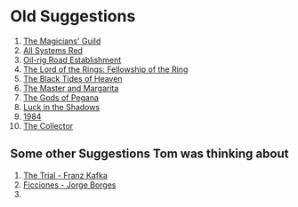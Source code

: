 <!-- TITLE: Old Suggestions -->
<!-- SUBTITLE: A quick summary of Old Suggestions -->

# Old Suggestions
1. [The Magicians' Guild](https://www.goodreads.com/book/show/28249.The_Magicians_Guild)
1. [All Systems Red](https://www.goodreads.com/book/show/32758901-all-systems-red)
1. [Oil-rig Road Establishment](https://wiki.darn.games/sammy-the-real-tall-cat)
1. [The Lord of the Rings: Fellowship of the Ring](https://www.goodreads.com/book/show/13356706-the-fellowship-of-the-ring)
1. [The Black Tides of Heaven](https://www.goodreads.com/book/show/33099588-the-black-tides-of-heaven)
1. [The Master and Margarita](https://www.goodreads.com/book/show/117833.The_Master_and_Margarita)
1. [The Gods of Pegana](https://www.goodreads.com/book/show/1138654.The_Gods_of_Pegana)
1. [Luck in the Shadows](https://www.goodreads.com/book/show/9636143-luck-in-the-shadows)
1. [1984](https://www.goodreads.com/book/show/3744438-1984)
1. [The Collector](https://www.goodreads.com/book/show/243705.The_Collector)

## Some other Suggestions Tom was thinking about

1. [The Trial - Franz Kafka](https://www.goodreads.com/book/show/618559.The_Trial)
1. [Ficciones - Jorge Borges](https://www.goodreads.com/book/show/30713.Ficciones)
2. 